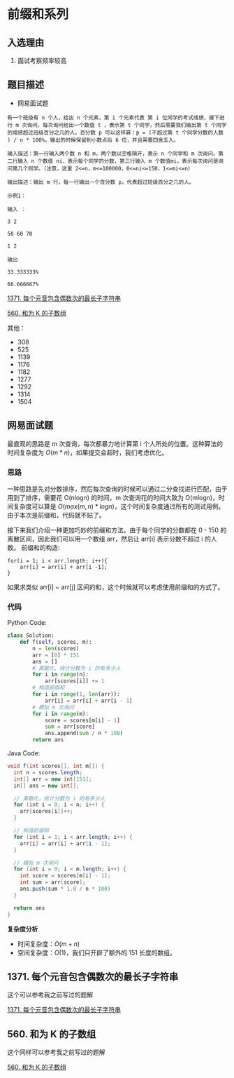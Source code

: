 # 前缀和系列

## 入选理由

1.  面试考察频率较高

## 题目描述

- 网易面试题

```
有一个班级有 n 个人，给出 n 个元素，第 i 个元素代表 第 i 位同学的考试成绩，接下进行 m 次询问，每次询问给出一个数值 t ，表示第 t 个同学，然后需要我们输出第 t 个同学的成绩超过班级百分之几的人，百分数 p 可以这样算：p = (不超过第 t 个同学分数的人数 ) / n * 100%。输出的时候保留到小数点后 6 位，并且需要四舍五入。

输入描述：第一行输入两个数 n 和 m，两个数以空格隔开，表示 n 个同学和 m 次询问。第二行输入 n 个数值 ni，表示每个同学的分数，第三行输入 m 个数值mi，表示每次询问是询问第几个同学。（注意，这里 2<=n，m<=100000，0<=ni<=150，1<=mi<=n）

输出描述：输出 m 行，每一行输出一个百分数 p，代表超过班级百分之几的人。

示例1：

输入 ：

3 2

50 60 70

1 2

输出

33.333333%

66.666667%
```

[1371. 每个元音包含偶数次的最长子字符串](https://leetcode-cn.com/problems/find-the-longest-substring-containing-vowels-in-even-counts/)

[560. 和为 K 的子数组](https://leetcode-cn.com/problems/subarray-sum-equals-k/)

其他：

- 308
- 525
- 1139
- 1176
- 1182
- 1277
- 1292
- 1314
- 1504

## 网易面试题

最直观的思路是 m 次查询，每次都暴力地计算第 i 个人所处的位置。这种算法的时间复杂度为 $O(m * n)$，如果提交会超时，我们考虑优化。

### 思路

一种思路是先对分数排序，然后每次查询的时候可以通过二分查找进行匹配，由于用到了排序，需要花 O(nlogn) 的时间，m 次查询花的时间大致为 O(mlogn)，时间复杂度可以算是 $O(max(m, n) * logn)$，这个时间复杂度通过所有的测试用例。 由于本次是前缀和，代码就不贴了。

接下来我们介绍一种更加巧妙的前缀和方法。由于每个同学的分数都在 0 - 150 的 离散区间，因此我们可以用一个数组 arr，然后让 arr[i] 表示分数不超过 i 的人数。 前缀和的构造:

```
for(i = 1; i < arr.length; i++){
	arr[i] = arr[i] + arr[i -1];
}
```

如果求类似 arr[i] ~ arr[j] 区间的和，这个时候就可以考虑使用前缀和的方式了。

### 代码

Python Code:

```py
class Solution:
    def f(self, scores, m):
		n = len(scores)
		arr = [0] * 151
        ans = []
        # 离散化，统计分数为 i 的有多少人
        for i in range(n):
            arr[scores[i]] += 1
	    # 构造前缀和
        for i in range(1, len(arr)):
            arr[i] = arr[i] + arr[i - 1]
        # 模拟 m 次询问
        for i in range(m):
            score = scores[m[i] - 1]
            sum = arr[score]
            ans.append(sum / n * 100)
        return ans
```

Java Code:

```java
void f(int scores[], int m[]) {
  int n = scores.length;
  int[] arr = new int[151];
  in[] ans = new int[];

  // 离散化，统计分数为 i 的有多少人
  for (int i = 0; i < n; i++) {
    arr[scores[i]]++;
  }

  // 构造前缀和
  for (int i = 1; i < arr.length; i++) {
    arr[i] = arr[i] + arr[i - 1];
  }

  // 模拟 m 次询问
  for (int i = 0; i < m.length; i++) {
    int score = scores[m[i] - 1];
    int sum = arr[score];
    ans.push(sum * 1.0 / n * 100)
  }

  return ans
}
```

**复杂度分析**

- 时间复杂度：$O(m + n)$
- 空间复杂度：$O(1)$，我们只开辟了额外的 151 长度的数组。

## 1371. 每个元音包含偶数次的最长子字符串

这个可以参考我之前写过的题解

[1371. 每个元音包含偶数次的最长子字符串](https://github.com/azl397985856/leetcode/blob/master/problems/1371.find-the-longest-substring-containing-vowels-in-even-counts.md)

## 560. 和为 K 的子数组

这个同样可以参考我之前写过的题解

[560. 和为 K 的子数组](https://github.com/azl397985856/leetcode/blob/master/problems/560.subarray-sum-equals-k.md)
